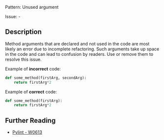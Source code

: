 Pattern: Unused argument

Issue: -

## Description

Method arguments that are declared and not used in the code are most likely an error due to incomplete refactoring. Such arguments take up space in the code and can lead to confusion by readers. Use or remove them to resolve this issue.


Example of **incorrect** code:
```python
def some_method(firstArg, secondArg):
    return firstArg*2
```

Example of **correct** code:
```python
def some_method(firstArg):
    return firstArg*2
```

## Further Reading

* [Pylint - W0613](http://pylint-messages.wikidot.com/messages:w0613)
